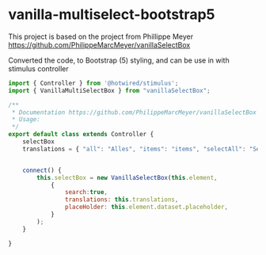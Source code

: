 # vanilla-multiselect-bootstrap5

This project is based on the project from Phillippe Meyer
https://github.com/PhilippeMarcMeyer/vanillaSelectBox 


Converted the code, to Bootstrap (5) styling, and can be use in with stimulus controller


```javascript
import { Controller } from '@hotwired/stimulus';
import { VanillaMultiSelectBox } from "vanillaSelectBox";

/**
 * Documentation https://github.com/PhilippeMarcMeyer/vanillaSelectBox
 * Usage:
 */
export default class extends Controller {
    selectBox
    translations = { "all": "Alles", "items": "items", "selectAll": "Selecteer alles", "clearAll": "Deselecteer alles" };


    connect() {
        this.selectBox = new VanillaSelectBox(this.element,
            {
                search:true,
                translations: this.translations,
                placeHolder: this.element.dataset.placeholder,
            }
        );
    }

}
```
